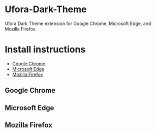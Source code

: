 <!-- @format -->

# Ufora-Dark-Theme

Ufora Dark Theme extension for Google Chrome, Microsoft Edge, and Mozilla Firefox.

# Install instructions

- [Google Chrome](#google-chrome)
- [Microsoft Edge](#microsoft-edge)
- [Mozilla Firefox](#mozilla-firefox)

## Google Chrome

## Microsoft Edge

## Mozilla Firefox
